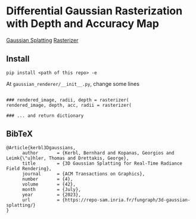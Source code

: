 # Differential Gaussian Rasterization with Depth and Accuracy Map

[Gaussian Splatting](https://github.com/graphdeco-inria/gaussian-splatting)
[Rasterizer](https://github.com/graphdeco-inria/diff-gaussian-rasterization/tree/59f5f77e3ddbac3ed9db93ec2cfe99ed6c5d121d)

## Install
```
pip install <path of this repo> -e
```

At `gaussian_renderer/__init__.py`, change some lines
```

### rendered_image, radii, depth = rasterizer(
rendered_image, depth, acc, radii = rasterizer(

### ... and return dictionary
```


<section class="section" id="BibTeX">
  <div class="container is-max-desktop content">
    <h2 class="title">BibTeX</h2>
    <pre><code>@Article{kerbl3Dgaussians,
      author       = {Kerbl, Bernhard and Kopanas, Georgios and Leimk{\"u}hler, Thomas and Drettakis, George},
      title        = {3D Gaussian Splatting for Real-Time Radiance Field Rendering},
      journal      = {ACM Transactions on Graphics},
      number       = {4},
      volume       = {42},
      month        = {July},
      year         = {2023},
      url          = {https://repo-sam.inria.fr/fungraph/3d-gaussian-splatting/}
}</code></pre>
  </div>
</section>